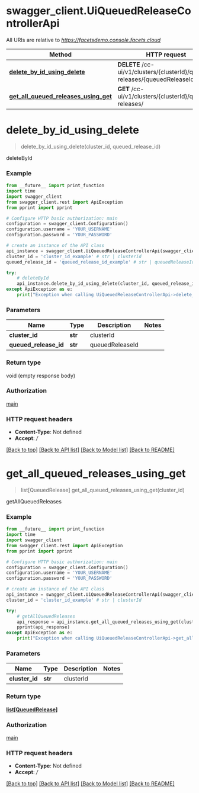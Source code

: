 # swagger_client.UiQueuedReleaseControllerApi

All URIs are relative to *https://facetsdemo.console.facets.cloud*

Method | HTTP request | Description
------------- | ------------- | -------------
[**delete_by_id_using_delete**](UiQueuedReleaseControllerApi.md#delete_by_id_using_delete) | **DELETE** /cc-ui/v1/clusters/{clusterId}/queued-releases/{queuedReleaseId} | deleteById
[**get_all_queued_releases_using_get**](UiQueuedReleaseControllerApi.md#get_all_queued_releases_using_get) | **GET** /cc-ui/v1/clusters/{clusterId}/queued-releases/ | getAllQueuedReleases


# **delete_by_id_using_delete**
> delete_by_id_using_delete(cluster_id, queued_release_id)

deleteById

### Example
```python
from __future__ import print_function
import time
import swagger_client
from swagger_client.rest import ApiException
from pprint import pprint

# Configure HTTP basic authorization: main
configuration = swagger_client.Configuration()
configuration.username = 'YOUR_USERNAME'
configuration.password = 'YOUR_PASSWORD'

# create an instance of the API class
api_instance = swagger_client.UiQueuedReleaseControllerApi(swagger_client.ApiClient(configuration))
cluster_id = 'cluster_id_example' # str | clusterId
queued_release_id = 'queued_release_id_example' # str | queuedReleaseId

try:
    # deleteById
    api_instance.delete_by_id_using_delete(cluster_id, queued_release_id)
except ApiException as e:
    print("Exception when calling UiQueuedReleaseControllerApi->delete_by_id_using_delete: %s\n" % e)
```

### Parameters

Name | Type | Description  | Notes
------------- | ------------- | ------------- | -------------
 **cluster_id** | **str**| clusterId | 
 **queued_release_id** | **str**| queuedReleaseId | 

### Return type

void (empty response body)

### Authorization

[main](../README.md#main)

### HTTP request headers

 - **Content-Type**: Not defined
 - **Accept**: */*

[[Back to top]](#) [[Back to API list]](../README.md#documentation-for-api-endpoints) [[Back to Model list]](../README.md#documentation-for-models) [[Back to README]](../README.md)

# **get_all_queued_releases_using_get**
> list[QueuedRelease] get_all_queued_releases_using_get(cluster_id)

getAllQueuedReleases

### Example
```python
from __future__ import print_function
import time
import swagger_client
from swagger_client.rest import ApiException
from pprint import pprint

# Configure HTTP basic authorization: main
configuration = swagger_client.Configuration()
configuration.username = 'YOUR_USERNAME'
configuration.password = 'YOUR_PASSWORD'

# create an instance of the API class
api_instance = swagger_client.UiQueuedReleaseControllerApi(swagger_client.ApiClient(configuration))
cluster_id = 'cluster_id_example' # str | clusterId

try:
    # getAllQueuedReleases
    api_response = api_instance.get_all_queued_releases_using_get(cluster_id)
    pprint(api_response)
except ApiException as e:
    print("Exception when calling UiQueuedReleaseControllerApi->get_all_queued_releases_using_get: %s\n" % e)
```

### Parameters

Name | Type | Description  | Notes
------------- | ------------- | ------------- | -------------
 **cluster_id** | **str**| clusterId | 

### Return type

[**list[QueuedRelease]**](QueuedRelease.md)

### Authorization

[main](../README.md#main)

### HTTP request headers

 - **Content-Type**: Not defined
 - **Accept**: */*

[[Back to top]](#) [[Back to API list]](../README.md#documentation-for-api-endpoints) [[Back to Model list]](../README.md#documentation-for-models) [[Back to README]](../README.md)

